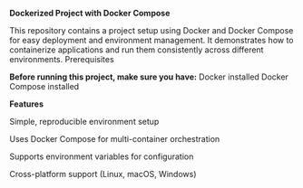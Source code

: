 **Dockerized Project with Docker Compose**

This repository contains a project setup using Docker and Docker Compose for easy deployment and environment management. It demonstrates how to containerize applications and run them consistently across different environments.
Prerequisites

**Before running this project, make sure you have:**
Docker  installed
Docker Compose  installed

**Features**

Simple, reproducible environment setup

Uses Docker Compose for multi-container orchestration

Supports environment variables for configuration

Cross-platform support (Linux, macOS, Windows)
